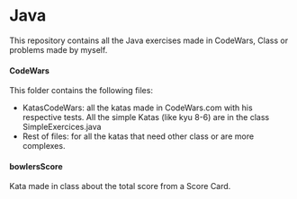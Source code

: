 # Java
This repository contains all the Java exercises made in CodeWars, Class or problems made by myself.

#### CodeWars
This folder contains the following files:
- KatasCodeWars: all the katas made in CodeWars.com with his respective tests. All the simple Katas (like kyu 8-6) are in the class SimpleExercices.java
- Rest of files: for all the katas that need other class or are more complexes.

#### bowlersScore

Kata made in class about the total score from a Score Card.
